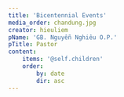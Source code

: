 ```yaml
---
title: 'Bicentennial Events'
media_order: chandung.jpg
creator: hieuliem
pName: 'GB. Nguyễn Nghiêu O.P.'
pTitle: Pastor
content:
    items: '@self.children'
    order:
        by: date
        dir: asc
---
```


